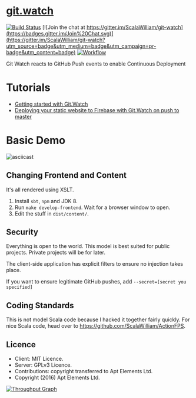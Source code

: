 # [git.watch](https://git.watch)
[![Build Status](https://travis-ci.org/ScalaWilliam/git-watch.svg?branch=master)](https://travis-ci.org/ScalaWilliam/git-watch)
[![Join the chat at https://gitter.im/ScalaWilliam/git-watch](https://badges.gitter.im/Join%20Chat.svg)](https://gitter.im/ScalaWilliam/git-watch?utm_source=badge&utm_medium=badge&utm_campaign=pr-badge&utm_content=badge)
[![Workflow](https://badge.waffle.io/ScalaWilliam/git-watch.png?label=ready&title=Ready)](https://waffle.io/ScalaWilliam/git-watch)

Git Watch reacts to GitHub Push events to enable Continuous Deployment

# Tutorials

* [Getting started with Git.Watch](https://github.com/ScalaWilliam/git-watch/blob/master/tutorials/GETTINGSTARTED.md)
* [Deploying your static website to Firebase with Git.Watch on push to master](https://github.com/ScalaWilliam/git-watch/blob/master/tutorials/FIREBASE.md)

# Basic Demo

![asciicast](https://cloud.githubusercontent.com/assets/2464813/19617752/478fab50-986b-11e6-8056-231051759f32.gif)

## Changing Frontend and Content

It's all rendered using XSLT.

1. Install `sbt`, `npm` and JDK 8.
2. Run `make develop-frontend`. Wait for a browser window to open.
3. Edit the stuff in `dist/content/`.

## Security
Everything is open to the world. This model is best suited for public projects. Private projects will be for later.

The client-side application has explicit filters to ensure no injection takes place.

If you want to ensure legitimate GitHub pushes, add `--secret=[secret you specified]`

## Coding Standards
This is not model Scala code because I hacked it together fairly quickly.
For nice Scala code, head over to <https://github.com/ScalaWilliam/ActionFPS>.

## Licence

* Client: MIT Licence.
* Server: GPLv3 Licence.
* Contributions: copyright transferred to Apt Elements Ltd.
* Copyright (2016) Apt Elements Ltd.

[![Throughput Graph](https://graphs.waffle.io/ScalaWilliam/git-watch/throughput.svg)](https://waffle.io/ScalaWilliam/git-watch/metrics/throughput)
